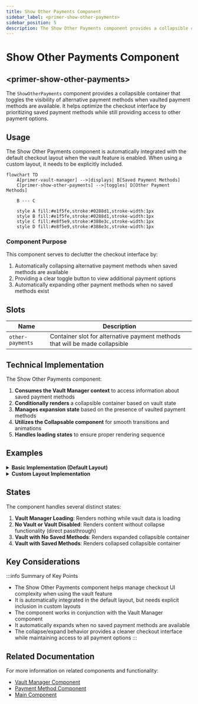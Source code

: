 ```yaml
---
title: Show Other Payments Component
sidebar_label: <primer-show-other-payments>
sidebar_position: 5
description: The Show Other Payments component provides a collapsible container for payment methods when a vault is present.
---
```


# Show Other Payments Component

## \<primer-show-other-payments\>

The `ShowOtherPayments` component provides a collapsible container that toggles the visibility of alternative payment methods when vaulted payment methods are available. It helps optimize the checkout interface by prioritizing saved payment methods while still providing access to other payment options.

## Usage

The Show Other Payments component is automatically integrated with the default checkout layout when the vault feature is enabled. When using a custom layout, it needs to be explicitly included.

```mermaid
flowchart TD
    A[primer-vault-manager] -->|displays| B[Saved Payment Methods]
    C[primer-show-other-payments] -->|toggles| D[Other Payment Methods]
    
    B --- C
    
    style A fill:#e1f5fe,stroke:#0288d1,stroke-width:1px
    style B fill:#e1f5fe,stroke:#0288d1,stroke-width:1px
    style C fill:#e8f5e9,stroke:#388e3c,stroke-width:1px
    style D fill:#e8f5e9,stroke:#388e3c,stroke-width:1px
```

### Component Purpose

This component serves to declutter the checkout interface by:

1. Automatically collapsing alternative payment methods when saved methods are available
2. Providing a clear toggle button to view additional payment options
3. Automatically expanding other payment methods when no saved methods exist

## Slots

| Name            | Description                                                                                      |
| --------------- | ------------------------------------------------------------------------------------------------ |
| `other-payments` | Container slot for alternative payment methods that will be made collapsible |

## Technical Implementation

The Show Other Payments component:

1. **Consumes the Vault Manager context** to access information about saved payment methods
2. **Conditionally renders** a collapsible container based on vault state
3. **Manages expansion state** based on the presence of vaulted payment methods
4. **Utilizes the Collapsable component** for smooth transitions and animations
5. **Handles loading states** to ensure proper rendering sequence

## Examples

<details>
<summary><strong>Basic Implementation (Default Layout)</strong></summary>

When using the default layout, the Show Other Payments component is automatically integrated:

```html
<primer-checkout
  client-token="your-client-token"
  options='{"vault": {"enabled": true}}'
>
</primer-checkout>
```

The component will automatically handle the toggling of alternative payment methods based on vault state.

</details>

<details>
<summary><strong>Custom Layout Implementation</strong></summary>

When using a custom layout, you need to explicitly include the component:

```html
<primer-checkout
  client-token="your-client-token"
  options='{"vault": {"enabled": true}}'
>
  <primer-main slot="main">
    <div slot="payments">
      <!-- Display vault manager for saved payment methods -->
      <primer-vault-manager></primer-vault-manager>
      
      <!-- Wrap other payment methods in the show-other-payments component -->
      <primer-show-other-payments>
        <div slot="other-payments" class="payment-methods-list">
          <primer-payment-method type="PAYMENT_CARD"></primer-payment-method>
          <primer-payment-method type="PAYPAL"></primer-payment-method>
          <!-- Add other payment methods as needed -->
        </div>
      </primer-show-other-payments>
    </div>
  </primer-main>
</primer-checkout>
```

This example demonstrates how to manually integrate the component in a custom layout while maintaining the desired user experience.

</details>

## States

The component handles several distinct states:

1. **Vault Manager Loading**: Renders nothing while vault data is loading
2. **No Vault or Vault Disabled**: Renders content without collapse functionality (direct passthrough)
3. **Vault with No Saved Methods**: Renders expanded collapsible container
4. **Vault with Saved Methods**: Renders collapsed collapsible container

## Key Considerations

:::info Summary of Key Points

- The Show Other Payments component helps manage checkout UI complexity when using the vault feature
- It is automatically integrated in the default layout, but needs explicit inclusion in custom layouts
- The component works in conjunction with the Vault Manager component
- It automatically expands when no saved payment methods are available
- The collapse/expand behavior provides a cleaner checkout interface while maintaining access to all payment options
:::

## Related Documentation

For more information on related components and functionality:

- [Vault Manager Component](vault-manager-doc)
- [Payment Method Component](payment-method-doc)
- [Main Component](primer-main-doc)
